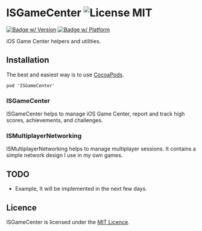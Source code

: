 ISGameCenter ![License MIT](https://go-shields.herokuapp.com/license-MIT-blue.png)
============
[![Badge w/ Version](https://cocoapod-badges.herokuapp.com/v/ISSpriteKit/badge.png)](http://cocoadocs.org/docsets/ISGameCenter)
[![Badge w/ Platform](https://cocoapod-badges.herokuapp.com/p/ISSpriteKit/badge.svg)](http://cocoadocs.org/docsets/ISGameCenter)


iOS Game Center helpers and utilities.

## Installation
The best and easiest way is to use [CocoaPods](http://cocoapods.org).

    pod 'ISGameCenter'



### ISGameCenter

ISGameCenter helps to manage iOS Game Center, report and track high scores, achievements, and challenges.

### ISMultiplayerNetworking

ISMultiplayerNetworking helps to manage multiplayer sessions. It contains a simple network design I use in my own games.


## TODO

* Example, It will be implemented in the next few days.

## Licence

ISGameCenter is licensed under the [MIT Licence](LICENSE).
